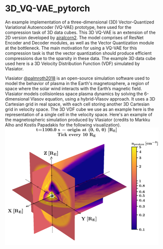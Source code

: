 # 3D_VQ-VAE_pytorch

An example implementation of a three-dimensional (3D) Vector-Quantized Variational Autoencoder (VQ-VAE) prototype, here used for the compression task of 3D data cubes. This 3D VQ-VAE is an extension of the 2D version developed by [airalcorn2](https://github.com/airalcorn2/vqvae-pytorch/tree/master). The model comprises of ResNet Encoder and Decoder modules, as well as the Vector Quantization module at the bottleneck. The main motivation for using a VQ-VAE for this compression task is that the vector quantization should produce efficient compressions due to the sparsity in these data. The example 3D data cube used here is a 3D Velocity Distribution Function (VDF) simulated by Vlasiator.

Vlasiator [@palmroth2018](https://pubmed.ncbi.nlm.nih.gov/30680308/) is an open-source simulation software used to model the behavior of plasma in the Earth's magnetosphere, a region of space where the solar wind interacts with the Earth’s magnetic field. Vlasiator models collisionless space plasma dynamics by solving the 6-dimensional Vlasov equation, using a hybrid-Vlasov approach. It uses a 3D Cartesian grid in real space, with each cell storing another 3D Cartesian grid in velocity space. The 3D VDF cube we use as an example here is the representation of a single cell in the velocity space. Here's an example of the magnetospheric simulation produced by Vlasiator (credits to Markku Alho and Kostis Papadakis for the following visualization).
![title](images/egi.png)
